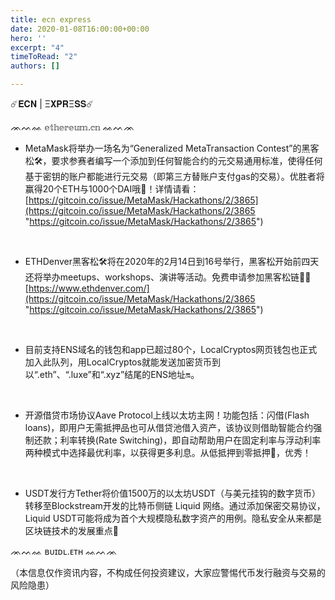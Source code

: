 ```yaml
---
title: ecn express
date: 2020-01-08T16:00:00+00:00
hero: ''
excerpt: "4"
timeToRead: "2"
authors: []

---
```

☄️𝐄𝐂𝐍 | Ξ𝐗𝐏𝐑Ξ𝐒𝐒☄️

ᨏᨓᨐ 𝕖𝕥𝕙𝕖𝕣𝕖𝕦𝕞.𝕔𝕟 ᨐᨓᨏ 

* MetaMask将举办一场名为“Generalized MetaTransaction Contest”的黑客松🛠，要求参赛者编写一个添加到任何智能合约的元交易通用标准，使得任何基于密钥的账户都能进行元交易（即第三方替账户支付gas的交易）。优胜者将赢得20个ETH与1000个DAI哦💸！详情请看：[https://gitcoin.co/issue/MetaMask/Hackathons/2/3865](https://gitcoin.co/issue/MetaMask/Hackathons/2/3865 "https://gitcoin.co/issue/MetaMask/Hackathons/2/3865")

 

* ETHDenver黑客松🛠将在2020年的2月14日到16号举行，黑客松开始前四天还将举办meetups、workshops、演讲等活动。免费申请参加黑客松链接🏻[https://www.ethdenver.com/](https://gitcoin.co/issue/MetaMask/Hackathons/2/3865 "https://gitcoin.co/issue/MetaMask/Hackathons/2/3865")

 

* 目前支持ENS域名的钱包和app已超过80个，LocalCryptos网页钱包也正式加入此队列，用LocalCryptos就能发送加密货币到以“.eth”、“.luxe”和“.xyz”结尾的ENS地址🔛。

 

* 开源借贷市场协议Aave Protocol上线以太坊主网！功能包括：闪借(Flash loans)，即用户无需抵押品也可从借贷池借入资产，该协议则借助智能合约强制还款；利率转换(Rate Switching)，即自动帮助用户在固定利率与浮动利率两种模式中选择最优利率，以获得更多利息。从低抵押到零抵押🧗，优秀！

 

* USDT发行方Tether将价值1500万的以太坊USDT（与美元挂钩的数字货币）转移至Blockstream开发的比特币侧链 Liquid 网络。通过添加保密交易协议，Liquid USDT可能将成为首个大规模隐私数字资产的用例。隐私安全从来都是区块链技术的发展重点🥊

ᨏᨓᨐ ʙᴜɪᴅʟ.ᴇᴛʜ ᨐᨓᨏ

（本信息仅作资讯内容，不构成任何投资建议，大家应警惕代币发行融资与交易的风险隐患）
